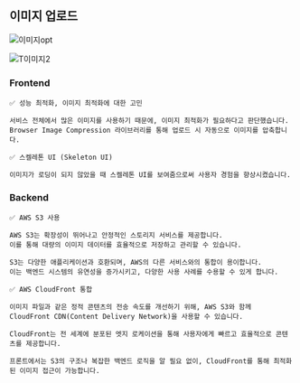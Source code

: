 ## 이미지 업로드

![이미지opt](https://github.com/ValueWith/.github/assets/110911811/674c33a3-ab73-4594-9417-59dd96f2535f)

![T이미지2](https://github.com/ValueWith/.github/assets/110911811/43610309-fe73-4d4a-a8e3-bb9ee4c01980)

### Frontend

```
✅ 성능 최적화, 이미지 최적화에 대한 고민

서비스 전체에서 많은 이미지를 사용하기 때문에, 이미지 최적화가 필요하다고 판단했습니다.
Browser Image Compression 라이브러리를 통해 업로드 시 자동으로 이미지를 압축합니다.
```

```
✅ 스켈레톤 UI (Skeleton UI)

이미지가 로딩이 되지 않았을 때 스켈레톤 UI를 보여줌으로써 사용자 경험을 향상시켰습니다.
```

### Backend

```
✅ AWS S3 사용

AWS S3는 확장성이 뛰어나고 안정적인 스토리지 서비스를 제공합니다.
이를 통해 대량의 이미지 데이터를 효율적으로 저장하고 관리할 수 있습니다.

S3는 다양한 애플리케이션과 호환되며, AWS의 다른 서비스와의 통합이 용이합니다.
이는 백엔드 시스템의 유연성을 증가시키고, 다양한 사용 사례를 수용할 수 있게 합니다.
```

```
✅ AWS CloudFront 통합

이미지 파일과 같은 정적 콘텐츠의 전송 속도를 개선하기 위해, AWS S3와 함께 CloudFront CDN(Content Delivery Network)을 사용할 수 있습니다.

CloudFront는 전 세계에 분포된 엣지 로케이션을 통해 사용자에게 빠르고 효율적으로 콘텐츠를 제공합니다.

프론트에서는 S3의 구조나 복잡한 백엔드 로직을 알 필요 없이, CloudFront를 통해 최적화된 이미지 접근이 가능합니다.
```
